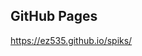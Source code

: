 <h2>GitHub Pages</h2>
<a href="https://ez535.github.io/spiks/" target="_blank"> https://ez535.github.io/spiks/</a>
